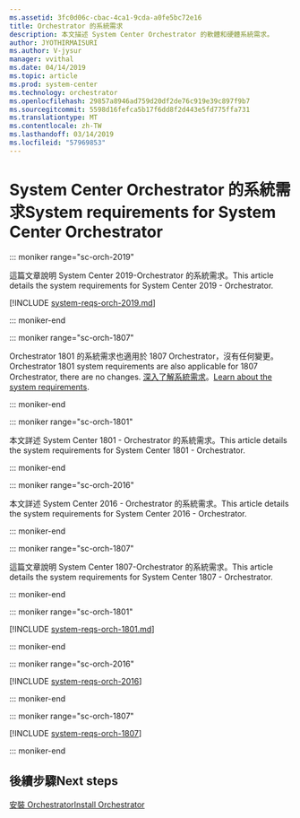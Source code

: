 ```yaml
---
ms.assetid: 3fc0d06c-cbac-4ca1-9cda-a0fe5bc72e16
title: Orchestrator 的系統需求
description: 本文描述 System Center Orchestrator 的軟體和硬體系統需求。
author: JYOTHIRMAISURI
ms.author: V-jysur
manager: vvithal
ms.date: 04/14/2019
ms.topic: article
ms.prod: system-center
ms.technology: orchestrator
ms.openlocfilehash: 29857a8946ad759d20df2de76c919e39c897f9b7
ms.sourcegitcommit: 5598d16fefca5b17f6dd8f2d443e5fd775ffa731
ms.translationtype: MT
ms.contentlocale: zh-TW
ms.lasthandoff: 03/14/2019
ms.locfileid: "57969853"
---
```

# <a name="system-requirements-for-system-center-orchestrator"></a><span data-ttu-id="ab3aa-103">System Center Orchestrator 的系統需求</span><span class="sxs-lookup"><span data-stu-id="ab3aa-103">System requirements for System Center Orchestrator</span></span>

::: moniker range="sc-orch-2019"

<span data-ttu-id="ab3aa-104">這篇文章說明 System Center 2019-Orchestrator 的系統需求。</span><span class="sxs-lookup"><span data-stu-id="ab3aa-104">This article details the system requirements for System Center 2019 - Orchestrator.</span></span>

[!INCLUDE [system-reqs-orch-2019.md](../includes/system-reqs-orch-2019.md)]

::: moniker-end

::: moniker range="sc-orch-1807"

<span data-ttu-id="ab3aa-105">Orchestrator 1801 的系統需求也適用於 1807 Orchestrator，沒有任何變更。</span><span class="sxs-lookup"><span data-stu-id="ab3aa-105">Orchestrator 1801 system requirements are also applicable for 1807 Orchestrator, there are no changes.</span></span> <span data-ttu-id="ab3aa-106">[深入了解系統需求](https://docs.microsoft.com/system-center/orchestrator/system-requirements-orch?view=sc-orch-1801)。</span><span class="sxs-lookup"><span data-stu-id="ab3aa-106">[Learn about the system requirements](https://docs.microsoft.com/system-center/orchestrator/system-requirements-orch?view=sc-orch-1801).</span></span>

::: moniker-end

::: moniker range="sc-orch-1801"

<span data-ttu-id="ab3aa-107">本文詳述 System Center 1801 - Orchestrator 的系統需求。</span><span class="sxs-lookup"><span data-stu-id="ab3aa-107">This article details the system requirements for System Center 1801 - Orchestrator.</span></span>

::: moniker-end

::: moniker range="sc-orch-2016"

<span data-ttu-id="ab3aa-108">本文詳述 System Center 2016 - Orchestrator 的系統需求。</span><span class="sxs-lookup"><span data-stu-id="ab3aa-108">This article details the system requirements for System Center 2016 - Orchestrator.</span></span>

::: moniker-end

::: moniker range="sc-orch-1807"

<span data-ttu-id="ab3aa-109">這篇文章說明 System Center 1807-Orchestrator 的系統需求。</span><span class="sxs-lookup"><span data-stu-id="ab3aa-109">This article details the system requirements for System Center 1807 - Orchestrator.</span></span>

::: moniker-end

::: moniker range="sc-orch-1801"

[!INCLUDE [system-reqs-orch-1801.md](../includes/system-reqs-orch-1801.md)]

::: moniker-end

::: moniker range="sc-orch-2016"

[!INCLUDE [system-reqs-orch-2016](../includes/system-reqs-orch-2016.md)]

::: moniker-end

::: moniker range="sc-orch-1807"

[!INCLUDE [system-reqs-orch-1807](../includes/system-reqs-orch-1807.md)]

::: moniker-end

## <a name="next-steps"></a><span data-ttu-id="ab3aa-110">後續步驟</span><span class="sxs-lookup"><span data-stu-id="ab3aa-110">Next steps</span></span>
[<span data-ttu-id="ab3aa-111">安裝 Orchestrator</span><span class="sxs-lookup"><span data-stu-id="ab3aa-111">Install Orchestrator</span></span>](install.md)
